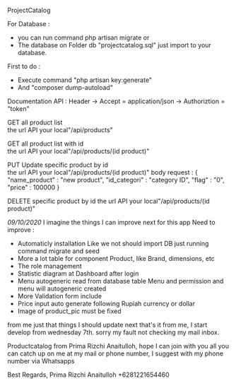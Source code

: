 ProjectCatalog

For Database :
- you can run command php artisan migrate
or
- The database on Folder db "projectcatalog.sql" just import to your database. 

First to do :
- Execute command "php artisan key:generate"
- And "composer dump-autoload"

Documentation API : 
Header -> Accept       = application/json
            -> Authoriztion = "token"
   
GET all product list             
the url API your local"/api/products"

GET all product list with id             
the url API your local"/api/products/(id product)"

PUT Update specific product by id             
the url API your local"/api/products/(id product)"
body request :
  {
    "name_product" : "new product",
    "id_categori" : "category ID",
    "flag" : "0",
    "price" : 100000
  }

DELETE specific product by id
the url API your local"/api/products/(id product)"

*09/10/2020*
I imagine the things I can improve next for this app
Need to improve :
- Automaticly installation
  Like we not should import DB just running command migrate and seed
- More a lot table for component Product, like Brand, dimensions, etc
- The role management
- Statistic diagram at Dashboard after login
- Menu autogeneric read from database table Menu and permission and menu will autogeneric created
- More Validation form include
- Price input auto generate following Rupiah currency or dollar
- Image of product_pic must be fixed

from me just that things I should update next 
that's it from me, I start develop from wednesday 7th. sorry my fault not checking my mail inbox.

Productcatalog from Prima Rizchi Anaitulloh, hope I can join with you all
you can catch up on me at my mail or phone number, I suggest with my phone number via Whatsapps 

Best Regards,
Prima Rizchi Anaitulloh
+6281221654460
